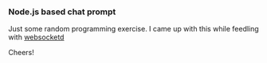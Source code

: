 ### Node.js based chat prompt

Just some random programming exercise. I came up with this while
feedling with [websocketd](http://websocketd.com/)

Cheers!
